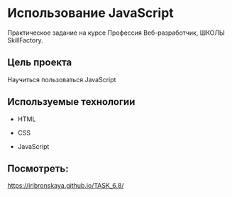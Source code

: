# Использование JavaScript 

Практическое задание на курсе Профессия Веб-разработчик, ШКОЛЫ SkillFactory.

## Цель проекта
Научиться пользоваться JavaScript


## Используемые технологии

* HTML

* CSS

* JavaScript 

## Посмотреть: 

https://iribronskaya.github.io/TASK_6.8/

